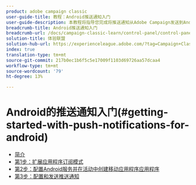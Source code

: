 ```yaml
---
product: adobe campaign classic
user-guide-title: 教程：Android推送通知入门
user-guide-description: 本教程将指导您完成将推送通知从Adobe Campaign发送到Android应用程序时涉及的步骤。
breadcrumb-title: Android推送通知入门
breadcrumb-url: /docs/campaign-classic-learn/control-panel/control-panel-overview.html
solution-title: 体验联盟
solution-hub-url: https://experienceleague.adobe.com/?tag=Campaign+Classic#recommended/solutions/campaign
index: true
translation-type: tm+mt
source-git-commit: 217b0ec1b6f5c5e17009f1103d69726aa57dcaa4
workflow-type: tm+mt
source-wordcount: '79'
ht-degree: 13%

---
```



# Android的推送通知入门(#getting-started-with-push-notifications-for-android)

+ [简介](/help/tutorial-getting-started-with-push-notifications-for-android/introduction.md)
+ [第1步：扩展应用程序订阅模式](/help/tutorial-getting-started-with-push-notifications-for-android/extending-the-app-subscription-schema.md)
+ [第2步：配置Android服务并在活动中创建移动应用程序应用程序](/help/tutorial-getting-started-with-push-notifications-for-android/configuring-an-android-service-in-campaign.md)
+ [第3步：配置和发送推送通知](/help/tutorial-getting-started-with-push-notifications-for-android/configuring-and-sending-push-notifications.md)
